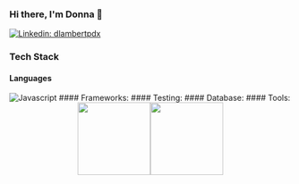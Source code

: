 ### Hi there, I'm Donna 👋

[![Linkedin: dlambertpdx](https://img.shields.io/badge/-dlambertpdx-blue?style=flat-square&logo=Linkedin&logoColor=white&link=https://www.linkedin.com/in/dlambertpdx/)](https://www.linkedin.com/in/dlambertpdx/)

### Tech Stack
#### Languages
<img alt="Javascript" src="https://badges.aleen42.com/src/javascript.svg"/>
#### Frameworks:
#### Testing:
#### Database:
#### Tools: 

<div align="center">
  <img align="" height="130px" src="https://github-readme-stats.vercel.app/api?username=sanvean74&show_icons=true&hide_title=true&include_all_commits=true&hide_border=true&theme=darcula" /><img align="" height="130px" src="https://github-readme-stats.vercel.app/api/top-langs/?username=sanvean74&show_icons=true&hide_border=true&hide_title=true&layout=compact&theme=darcula" />
</div>
